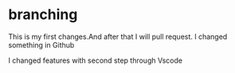 # branching

This is my first changes.And after that I will pull request.
I changed something in Github

I changed features with second step through Vscode
